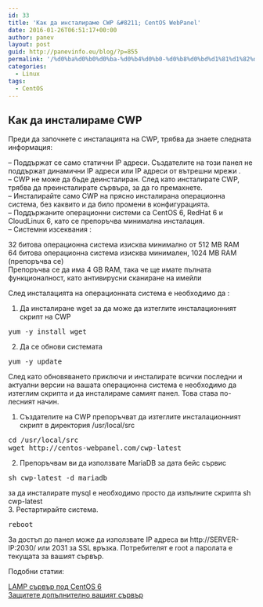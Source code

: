```yaml
---
id: 33
title: 'Как да инсталираме CWP &#8211; CentOS WebPanel'
date: 2016-01-26T06:51:17+00:00
author: panev
layout: post
guid: http://panevinfo.eu/blog/?p=855
permalink: '/%d0%ba%d0%b0%d0%ba-%d0%b4%d0%b0-%d0%b8%d0%bd%d1%81%d1%82%d0%b0%d0%bb%d0%b8%d1%80%d0%b0%d0%bc%d0%b5-cwp-centos-webpanel.html'
categories:
  - Linux
tags:
  - CentOS
---
```

## Как да инсталираме CWP

Преди да започнете с инсталацията на CWP, трябва да знаете следната информация:

&#8211; Поддържат се само статични IP адреси. Създателите на този панел не поддържат динамични IP адреси или IP адреси от вътрешни мрежи .  
&#8211; CWP не може да бъде деинсталиран. След като инсталирате CWP, трябва да преинсталирате сървъра, за да го премахнете.  
&#8211; Инсталирайте само CWP на прясно инсталирана операционна система, без каквито и да било промени в конфигурацията.  
&#8211; Поддържаните операционни системи са CentOS 6, RedHat 6 и CloudLinux 6, като се препоръчва минимална инсталация.  
&#8211; Системни изсеквания :

32 битова операционна система изисква минимално от 512 MB RAM  
64 битова операционна система изисква минимален, 1024 MB RAM (препоръчва се)  
Препоръчва се да има 4 GB RAM, така че ще имате пълната функционалност, като антивирусни сканиране на имейли

След инсталацията на операционната система е необходимо да :

1. Да инсталиране wget за да може да изтеглите инсталационният скрипт на CWP

<pre>yum -y install wget</pre>

2. Да се обнови системата

<pre>yum -y update</pre>

След като обновяването приключи и инсталирате всички последни и актуални версии на вашата операционна система е необходимо да изтеглим скрипта и да инсталираме самият панел. Това става по-лесният начин.

1. Създателите на CWP препоръчват да изтеглите инсталационният скрипт в директория /usr/local/src

<pre>cd /usr/local/src
wget http://centos-webpanel.com/cwp-latest</pre>

2. Препоръчвам ви да използвате MariaDB за дата бейс сървис

<pre>sh cwp-latest -d mariadb</pre>

за да инсталирате mysql е необходимо просто да изпълните скрипта sh cwp-latest  
3. Рестартирайте система.

<pre>reboot</pre>

За достъп до панел може да използвате IP адреса ви http://SERVER-IP:2030/ или 2031 за SSL връзка. Потребителят е root а паролата е текущата за вашият сървър.

Подобни статии:

[LAMP сървър под CentOS 6](http://panevinfo.eu/blog/lamp-server-on-centos-6.html)  
[Защитете допълнително вашият сървър](http://panevinfo.eu/blog/%d0%b4%d0%be%d0%bf%d1%8a%d0%bb%d0%bd%d0%b8%d1%82%d0%b5%d0%bb%d0%bd%d0%b0-%d0%b7%d0%b0%d1%89%d0%b8%d1%82%d0%b0-%d1%87%d1%80%d0%b5%d0%b7-fail2ban.html)